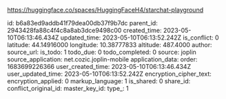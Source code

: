 https://huggingface.co/spaces/HuggingFaceH4/starchat-playground

id: b6a83ed9addb41f79dea00db37f9b7dc
parent_id: 2943428fa88c4f4c8a8ab3dce9498c00
created_time: 2023-05-10T06:13:46.434Z
updated_time: 2023-05-10T06:13:52.242Z
is_conflict: 0
latitude: 44.14916000
longitude: 10.38777833
altitude: 487.4000
author: 
source_url: 
is_todo: 1
todo_due: 0
todo_completed: 0
source: joplin
source_application: net.cozic.joplin-mobile
application_data: 
order: 1683699226366
user_created_time: 2023-05-10T06:13:46.434Z
user_updated_time: 2023-05-10T06:13:52.242Z
encryption_cipher_text: 
encryption_applied: 0
markup_language: 1
is_shared: 0
share_id: 
conflict_original_id: 
master_key_id: 
type_: 1